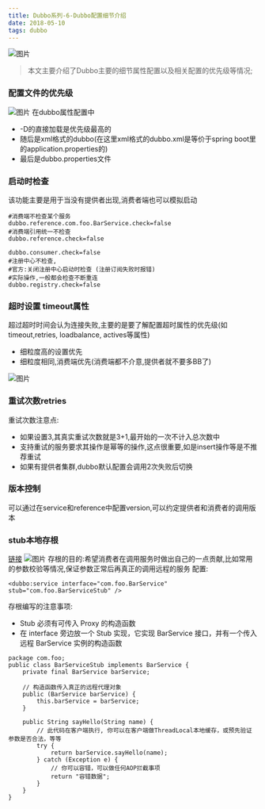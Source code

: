 ```yaml
---
title: Dubbo系列-6-Dubbo配置细节介绍
date: 2018-05-10
tags: dubbo
---
```

![图片](http://pl5cg4rhb.bkt.clouddn.com/dubbo-6.jpg)
>本文主要介绍了Dubbo主要的细节属性配置以及相关配置的优先级等情况;


<!-- more -->
### 配置文件的优先级
![图片](http://pl5cg4rhb.bkt.clouddn.com/dubbo-6-1.png)
在dubbo属性配置中
* -D的直接加载是优先级最高的
* 随后是xml格式的dubbo(在这里xml格式的dubbo.xml是等价于spring boot里的application.properties的)
* 最后是dubbo.properties文件
### 启动时检查
该功能主要是用于当没有提供者出现,消费者端也可以模拟启动
```
#消费端不检查某个服务
dubbo.reference.com.foo.BarService.check=false
#消费端引用统一不检查
dubbo.reference.check=false

dubbo.consumer.check=false
#注册中心不检查,
#官方:关闭注册中心启动时检查 (注册订阅失败时报错)
#实际操作,一般都会检查不断重连
dubbo.registry.check=false
```


### 超时设置 timeout属性
超过超时时间会认为连接失败,主要的是要了解配置超时属性的优先级(如timeout,retries, loadbalance, actives等属性)
* 细粒度高的设置优先
* 细粒度相同,消费端优先(消费端都不介意,提供者就不要多BB了)

![图片](http://pl5cg4rhb.bkt.clouddn.com/dubbo-6-2.png)
### 重试次数retries
重试次数注意点:
* 如果设置3,其真实重试次数就是3+1,最开始的一次不计入总次数中
* 支持重试的服务要求其操作是幂等的操作,这点很重要,如是insert操作等是不推荐重试
* 如果有提供者集群,dubbo默认配置会调用2次失败后切换
### 版本控制
可以通过在service和reference中配置version,可以约定提供者和消费者的调用版本

### stub本地存根
[链接](http://dubbo.apache.org/zh-cn/docs/user/demos/local-stub.html)
![图片](http://pl5cg4rhb.bkt.clouddn.com/dubbo-6-3.png)
存根的目的:希望消费者在调用服务时做出自己的一点贡献,比如常用的参数校验等情况,保证参数正常后再真正的调用远程的服务
配置:
```
<dubbo:service interface="com.foo.BarService" stub="com.foo.BarServiceStub" />
```
存根编写的注意事项:
* Stub 必须有可传入 Proxy 的构造函数
* 在 interface 旁边放一个 Stub 实现，它实现 BarService 接口，并有一个传入远程 BarService 实例的构造函数
```
package com.foo;
public class BarServiceStub implements BarService { 
    private final BarService barService;
    
    // 构造函数传入真正的远程代理对象
    public (BarService barService) {
        this.barService = barService;
    }
 
    public String sayHello(String name) {
        // 此代码在客户端执行, 你可以在客户端做ThreadLocal本地缓存，或预先验证参数是否合法，等等
        try {
            return barService.sayHello(name);
        } catch (Exception e) {
            // 你可以容错，可以做任何AOP拦截事项
            return "容错数据";
        }
    }
}
```

